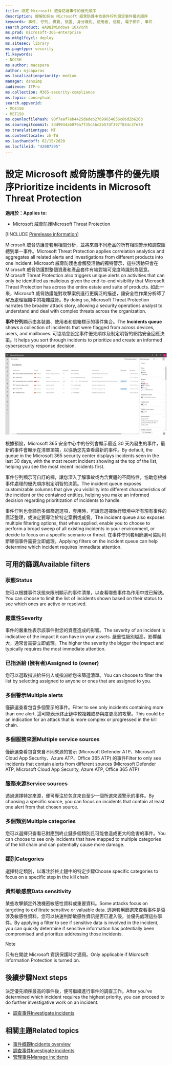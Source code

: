 ```yaml
---
title: 設定 Microsoft 威脅防護事件的優先順序
description: 瞭解如何在 Microsoft 威脅防護中依事件佇列設定事件優先順序
keywords: 事件, 佇列, 概覽, 裝置, 身分識別, 使用者, 信箱, 電子郵件, 事件
search.product: eADQiWindows 10XVcnh
ms.prod: microsoft-365-enterprise
ms.mktglfcycl: deploy
ms.sitesec: library
ms.pagetype: security
f1.keywords:
- NOCSH
ms.author: macapara
author: mjcaparas
ms.localizationpriority: medium
manager: dansimp
audience: ITPro
ms.collection: M365-security-compliance
ms.topic: conceptual
search.appverid:
- MOE150
- MET150
ms.openlocfilehash: 90f7aaf7eb4425dadeb27699654656c86d2b6263
ms.sourcegitcommit: 3dd9944a6070a7f35c4bc2b57df397f844c3fe79
ms.translationtype: MT
ms.contentlocale: zh-TW
ms.lasthandoff: 02/15/2020
ms.locfileid: "42087295"
---
```

# <a name="prioritize-incidents-in-microsoft-threat-protection"></a><span data-ttu-id="39fea-104">設定 Microsoft 威脅防護事件的優先順序</span><span class="sxs-lookup"><span data-stu-id="39fea-104">Prioritize incidents in Microsoft Threat Protection</span></span>

<span data-ttu-id="39fea-105">**適用於：**</span><span class="sxs-lookup"><span data-stu-id="39fea-105">**Applies to:**</span></span>
- <span data-ttu-id="39fea-106">Microsoft 威脅防護</span><span class="sxs-lookup"><span data-stu-id="39fea-106">Microsoft Threat Protection</span></span>

[!INCLUDE [Prerelease information](../includes/prerelease.md)]

<span data-ttu-id="39fea-107">Microsoft 威脅防護會套用相關分析，並將來自不同產品的所有相關警示和調查匯總到單一事件。</span><span class="sxs-lookup"><span data-stu-id="39fea-107">Microsoft Threat Protection applies correlation analytics and aggregates all related alerts and investigations from different products into one incident.</span></span> <span data-ttu-id="39fea-108">Microsoft 威脅防護也會觸發活動的獨特警示，這些活動只會在 Microsoft 威脅防護對整個資產和產品套件有端對端可見度時識別為惡意。</span><span class="sxs-lookup"><span data-stu-id="39fea-108">Microsoft Threat Protection also triggers unique alerts on activities that can only be identified as malicious given the end-to-end visibility that Microsoft Threat Protection has across the entire estate and suite of products.</span></span> <span data-ttu-id="39fea-109">如此一來，Microsoft 威脅防護能對攻擊案例進行更廣泛的描述，讓安全性作業分析師了解及處理組織中的複雜威脅。</span><span class="sxs-lookup"><span data-stu-id="39fea-109">By doing so, Microsoft Threat Protection narrates the broader attack story, allowing a security operations analyst to understand and deal with complex threats across the organization.</span></span>


<span data-ttu-id="39fea-110">**事件佇列**顯示由各裝置、使用者和信箱標示的事件集合。</span><span class="sxs-lookup"><span data-stu-id="39fea-110">The **Incidents queue** shows a collection of incidents that were flagged from across devices, users, and mailboxes.</span></span> <span data-ttu-id="39fea-111">可協助您設定事件優先順序及制定明智的網路安全回應決策。</span><span class="sxs-lookup"><span data-stu-id="39fea-111">It helps you sort through incidents to prioritize and create an informed cybersecurity response decision.</span></span>


![事件佇列的影像](../../media/incidents-queue.png) 

<span data-ttu-id="39fea-113">根據預設，Microsoft 365 安全中心中的佇列會顯示最近 30 天內發生的事件，最新的事件會顯示在清單頂端，以協助您先查看最新的事件。</span><span class="sxs-lookup"><span data-stu-id="39fea-113">By default, the queue in the Microsoft 365 security center displays incidents seen in the last 30 days, with the most recent incident showing at the top of the list, helping you see the most recent incidents first.</span></span>

<span data-ttu-id="39fea-114">事件佇列顯示可自訂的欄，讓您深入了解事故或內含實體的不同特性，協助您根據事件處理的優先順序制定明智的決策。</span><span class="sxs-lookup"><span data-stu-id="39fea-114">The incident queue exposes customizable columns that give you visibility into different characteristics of the incident or the contained entities, helping you make an informed decision regarding prioritization of incidents to handle.</span></span> 

<span data-ttu-id="39fea-115">事件佇列也會顯示多個篩選選項，套用時，可讓您選擇執行環境中所有現有事件的廣泛整理，或決定要專注於特定案例或威脅。</span><span class="sxs-lookup"><span data-stu-id="39fea-115">The incident queue also exposes multiple filtering options, that when applied, enable you to choose to perform a broad sweep of all existing incidents in your environment, or decide to focus on a specific scenario or threat.</span></span> <span data-ttu-id="39fea-116">在事件佇列套用篩選可協助判斷哪個事件需要立即處理。</span><span class="sxs-lookup"><span data-stu-id="39fea-116">Applying filters on the incident queue can help determine which incident requires immediate attention.</span></span> 

## <a name="available-filters"></a><span data-ttu-id="39fea-117">可用的篩選</span><span class="sxs-lookup"><span data-stu-id="39fea-117">Available filters</span></span>

### <a name="status"></a><span data-ttu-id="39fea-118">狀態</span><span class="sxs-lookup"><span data-stu-id="39fea-118">Status</span></span>
<span data-ttu-id="39fea-119">您可以根據事件狀態來限制顯示的事件清單，以查看哪些事件為作用中或已解決。</span><span class="sxs-lookup"><span data-stu-id="39fea-119">You can choose to limit the list of incidents shown based on their status to see which ones are active or resolved.</span></span>

### <a name="severity"></a><span data-ttu-id="39fea-120">嚴重性</span><span class="sxs-lookup"><span data-stu-id="39fea-120">Severity</span></span>
<span data-ttu-id="39fea-121">事件的嚴重性表示該事件對您的資產造成的影響。</span><span class="sxs-lookup"><span data-stu-id="39fea-121">The severity of an incident is indicative of the impact it can have in your assets.</span></span> <span data-ttu-id="39fea-122">嚴重性級別越高，影響越大，通常會需要立即處理。</span><span class="sxs-lookup"><span data-stu-id="39fea-122">The higher the severity the bigger the impact and typically requires the most immediate attention.</span></span> 

### <a name="assigned-to-owner"></a><span data-ttu-id="39fea-123">已指派給 (擁有者)</span><span class="sxs-lookup"><span data-stu-id="39fea-123">Assigned to (owner)</span></span>
<span data-ttu-id="39fea-124">您可以選取指派給任何人或指派給您來篩選清單。</span><span class="sxs-lookup"><span data-stu-id="39fea-124">You can choose to filter the list by selecting assigned to anyone or ones that are assigned to you.</span></span>

### <a name="multiple-alerts"></a><span data-ttu-id="39fea-125">多個警示</span><span class="sxs-lookup"><span data-stu-id="39fea-125">Multiple alerts</span></span> 
<span data-ttu-id="39fea-126">僅篩選查看包含多個警示的事件。</span><span class="sxs-lookup"><span data-stu-id="39fea-126">Filter to see only incidents containing more than one alert.</span></span> <span data-ttu-id="39fea-127">這可能表示終止鏈中較複雜或參與度更高的攻擊。</span><span class="sxs-lookup"><span data-stu-id="39fea-127">This could be an indication for an attack that is more complex or progressed in the kill chain.</span></span> 


### <a name="multiple-service-sources"></a><span data-ttu-id="39fea-128">多個服務來源</span><span class="sxs-lookup"><span data-stu-id="39fea-128">Multiple service sources</span></span> 
<span data-ttu-id="39fea-129">僅篩選查看包含來自不同來源的警示 (Microsoft Defender ATP、Microsoft Cloud App Security、Azure ATP、Office 365 ATP) 的事件</span><span class="sxs-lookup"><span data-stu-id="39fea-129">Filter to only see incidents that contain alerts from different sources (Microsoft Defender ATP, Microsoft Cloud App Security, Azure ATP, Office 365 ATP)</span></span>
### <a name="service-sources"></a><span data-ttu-id="39fea-130">服務來源</span><span class="sxs-lookup"><span data-stu-id="39fea-130">Service sources</span></span>
<span data-ttu-id="39fea-131">透過選擇特定來源，便可專注於包含來自至少一個所選來源警示的事件。</span><span class="sxs-lookup"><span data-stu-id="39fea-131">By choosing a specific source, you can focus on incidents that contain at least one alert from that chosen source.</span></span> 

### <a name="multiple-categories"></a><span data-ttu-id="39fea-132">多個類別</span><span class="sxs-lookup"><span data-stu-id="39fea-132">Multiple categories</span></span> 
<span data-ttu-id="39fea-133">您可以選擇只查看已對應到終止鏈多個類別且可能會造成更大的危害的事件。</span><span class="sxs-lookup"><span data-stu-id="39fea-133">You can choose to see only incidents that have mapped to multiple categories of the kill chain and can potentially cause more damage.</span></span> 

### <a name="categories"></a><span data-ttu-id="39fea-134">類別</span><span class="sxs-lookup"><span data-stu-id="39fea-134">Categories</span></span>
<span data-ttu-id="39fea-135">選擇特定類別，以專注於終止鏈中的特定步驟</span><span class="sxs-lookup"><span data-stu-id="39fea-135">Choose specific categories to focus on a specific step in the kill chain</span></span>

### <a name="data-sensitivity"></a><span data-ttu-id="39fea-136">資料敏感度</span><span class="sxs-lookup"><span data-stu-id="39fea-136">Data sensitivity</span></span>
<span data-ttu-id="39fea-137">某些攻擊鎖定外洩機密敏感性資料或重要資料。</span><span class="sxs-lookup"><span data-stu-id="39fea-137">Some attacks focus on targeting to exfiltrate sensitive or valuable data.</span></span> <span data-ttu-id="39fea-138">透過套用篩選來查看事件是否涉及敏感性資料，您可以快速判斷敏感性資訊是否已遭入侵，並優先處理這些事件。</span><span class="sxs-lookup"><span data-stu-id="39fea-138">By applying a filter to see if sensitive data is involved in the incident, you can quickly determine if sensitive information has potentially been compromised and prioritize addressing those incidents.</span></span>

>[!NOTE]
><span data-ttu-id="39fea-139">只有在開啟 Microsoft 資訊保護時才適用。</span><span class="sxs-lookup"><span data-stu-id="39fea-139">Only applicable if Microsoft Information Protection is turned on.</span></span>


## <a name="next-steps"></a><span data-ttu-id="39fea-140">後續步驟</span><span class="sxs-lookup"><span data-stu-id="39fea-140">Next steps</span></span>
<span data-ttu-id="39fea-141">決定優先順序最高的事件後，便可繼續進行事件的調查工作。</span><span class="sxs-lookup"><span data-stu-id="39fea-141">After you've determined which incident requires the highest priority, you can proceed to do further investigative work on an incident.</span></span>
- [<span data-ttu-id="39fea-142">調查事件</span><span class="sxs-lookup"><span data-stu-id="39fea-142">Investigate incidents</span></span>](investigate-incidents.md)


## <a name="related-topics"></a><span data-ttu-id="39fea-143">相關主題</span><span class="sxs-lookup"><span data-stu-id="39fea-143">Related topics</span></span>
- [<span data-ttu-id="39fea-144">事件概觀</span><span class="sxs-lookup"><span data-stu-id="39fea-144">Incidents overview</span></span>](incidents-overview.md)
- [<span data-ttu-id="39fea-145">調查事件</span><span class="sxs-lookup"><span data-stu-id="39fea-145">Investigate incidents</span></span>](investigate-incidents.md)
- [<span data-ttu-id="39fea-146">管理事件</span><span class="sxs-lookup"><span data-stu-id="39fea-146">Manage incidents</span></span>](manage-incidents.md)

